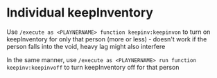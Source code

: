 # Individual keepInventory

Use `/execute as <PLAYNERNAME> function keepinv:keepinvon` to turn on keepInventory for only that person (more or less) - doesn't work if the person falls into the void, heavy lag might also interfere

In the same manner, use `/execute as <PLAYNERNAME> run function keepinv:keepinvoff` to turn keepInventory off for that person
